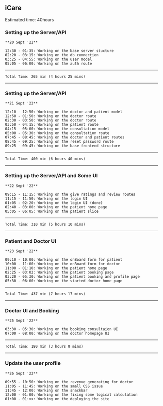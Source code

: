 ## iCare
Estimated time: 40hours

### Setting up the Server/API
    **20 Sept '22**

    12:30 - 01:35: Working on the base server stucture
    02:20 - 03:15: Working on the db connection
    03:25 - 04:55: Working on the user model
    05:05 - 06:00: Working on the auth route


---
    Total Time: 265 min (4 hours 25 mins)
---


### Setting up the Server/API
    **21 Sept '22**
    
    12:10 - 12:50: Working on the doctor and patient model
    12:50 - 01:50: Working on the doctor route
    02:30 - 03:50: Working on the doctor route
    03:50 - 04:15: Working on the patient route
    04:15 - 05:00: Working on the consultation model
    05:00 - 05:30: Working on the consultation route
    07:45 - 08:45: Working on the doctor and patient routes
    08:45 - 09:25: Working on the reset password route
    09:25 - 09:45: Working on the base frontend structure


---
    Total Time: 400 min (6 hours 40 mins)
---


### Setting up the Server/API and Some UI
    **22 Sept '22**

    09:15 - 11:15: Working on the give ratings and review routes
    11:15 - 11:50: Working on the login UI
    01:05 - 02:20: Working on the login UI (done)
    02:40 - 03:00: Working on the patient home page
    05:05 - 06:05: Working on the patient slice


---
    Total Time: 310 min (5 hours 10 mins)
---


### Patient and Doctor UI
    **23 Sept '22**

    09:10 - 10:00: Working on the onBoard form for patient
    10:00 - 11:00: Working on the onBoard form for doctor
    11:00 - 01:10: Working on the patient home page
    02:25 - 03:02: Working on the patient booking page
    03:20 - 05:30: Working on the patient booking and profile page
    05:30 - 06:00: Working on the started doctor home page


---
    Total Time: 437 min (7 hours 17 mins)
---


### Doctor UI and Booking
    **25 Sept '22**

    03:30 - 05:30: Working on the booking consultaion UI
    07:00 - 08:00: Working on the doctor homepage UI


---
    Total Time: 180 min (3 hours 0 mins)
---


### Update the user profile
    **26 Sept '22**

    09:55 - 10:50: Working on the revenue generating for doctor
    11:05 - 11:45: Working on the small CSS issue
    11:45 - 12:00: Working on the snackbar
    12:00 - 01:00: Working on the fixing some logical calculation
    01:00 - 01:xx: Working on the deploying the site






